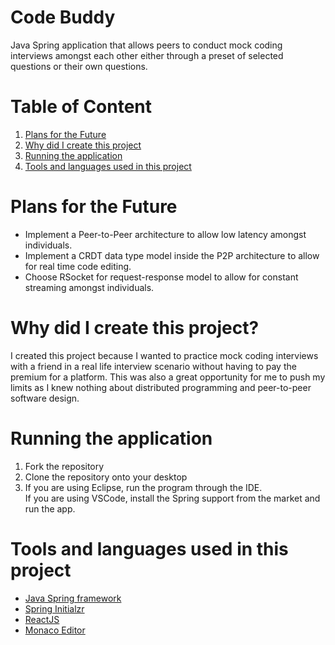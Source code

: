 # Code Buddy

Java Spring application that allows peers to conduct mock coding interviews amongst each other either through a preset of selected questions or their own questions.

# Table of Content
1. [Plans for the Future](#plans-for-the-future)
2. [Why did I create this project](#why-did-i-create-this-project?)
3. [Running the application](#running-the-application)
4. [Tools and languages used in this project](#tools-and-languages-used-in-this-project)

# Plans for the Future
- Implement a Peer-to-Peer architecture to allow low latency amongst individuals.
- Implement a CRDT data type model inside the P2P architecture to allow for real time code editing.
- Choose RSocket for request-response model to allow for constant streaming amongst individuals.

# Why did I create this project?
I created this project because I wanted to practice mock coding interviews with a friend in a real life interview scenario without having to pay the premium for a platform.
This was also a great opportunity for me to push my limits as I knew nothing about distributed programming and peer-to-peer software design. 

# Running the application
1. Fork the repository
2. Clone the repository onto your desktop
3. If you are using Eclipse, run the program through the IDE.  
   If you are using VSCode, install the Spring support from the market and run the app.

# Tools and languages used in this project
- [Java Spring framework](https://spring.io/)
- [Spring Initialzr](https://start.spring.io/)
- [ReactJS](https://react.dev/)
- [Monaco Editor](https://microsoft.github.io/monaco-editor/)
